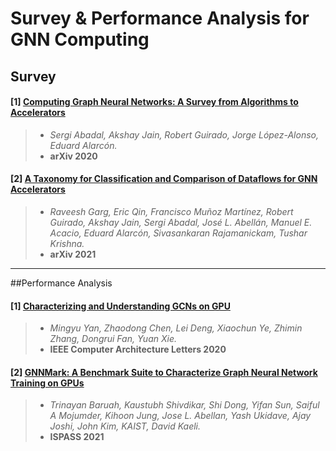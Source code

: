 # Survey & Performance Analysis for GNN Computing



## Survey

#### [1] [Computing Graph Neural Networks: A Survey from Algorithms to Accelerators](https://arxiv.org/abs/2010.00130)
> - *Sergi Abadal, Akshay Jain, Robert Guirado, Jorge López-Alonso, Eduard Alarcón.*
> - **arXiv 2020**

#### [2] [A Taxonomy for Classification and Comparison of Dataflows for GNN Accelerators](https://arxiv.org/abs/2103.07977)
> - *Raveesh Garg, Eric Qin, Francisco Muñoz Martínez, Robert Guirado, Akshay Jain, Sergi Abadal, José L. Abellán, Manuel E. Acacio, Eduard Alarcón, Sivasankaran Rajamanickam, Tushar Krishna.*
> - **arXiv 2021**

---
##Performance Analysis

#### [1] [Characterizing and Understanding GCNs on GPU](https://arxiv.org/abs/2010.00130)
> - *Mingyu Yan, Zhaodong Chen, Lei Deng, Xiaochun Ye, Zhimin Zhang, Dongrui Fan, Yuan Xie.*
> - **IEEE Computer Architecture Letters 2020**


#### [2] [GNNMark: A Benchmark Suite to Characterize Graph Neural Network Training on GPUs](https://ieeexplore.ieee.org/abstract/document/9408205)
> - *Trinayan Baruah, Kaustubh Shivdikar, Shi Dong, Yifan Sun, Saiful A Mojumder, Kihoon Jung, Jose L. Abellan, Yash Ukidave, Ajay Joshi, John Kim, KAIST, David Kaeli.*
> - **ISPASS 2021**